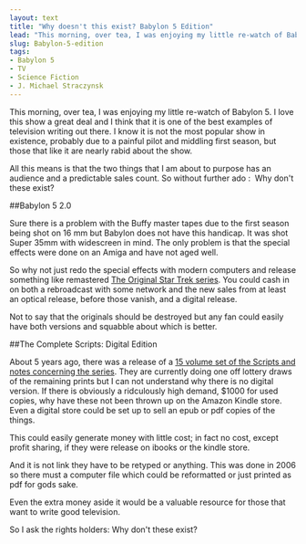 ```yaml
---
layout: text
title: "Why doesn't this exist? Babylon 5 Edition"
lead: "This morning, over tea, I was enjoying my little re-watch of Babylon 5. I love this show a great deal and I think that it is one of the best examples of television writing out there. I know it is not the most popular show in existence, probably due to a painful pilot and middling first season, but those that like it are nearly rabid about the show."
slug: Babylon-5-edition
tags:
- Babylon 5
- TV
- Science Fiction
- J. Michael Straczynsk
---
```


This morning, over tea, I was enjoying my little re-watch of Babylon 5. I love this show a great deal and I think that it is one of the best examples of television writing out there. I know it is not the most popular show in existence, probably due to a painful pilot and middling first season, but those that like it are nearly rabid about the show.

All this means is that the two things that I am about to purpose has an audience and a predictable sales count. So without further ado :  Why don't these exist?

##Babylon 5 2.0

Sure there is a problem with the Buffy master tapes due to the first season being shot on 16 mm but Babylon does not have this handicap. It was shot Super 35mm with widescreen in mind. The only problem is that the special effects were done on an Amiga and have not aged well.

So why not just redo the special effects with modern computers and release something like remastered [The Original Star Trek series](http://en.wikipedia.org/wiki/Star_Trek_2.0#Remastered_series). You could cash in on both a rebroadcast with some network and the new sales from at least an optical release, before those vanish, and a digital release.

Not to say that the originals should be destroyed but any fan could easily have both versions and squabble about which is better.

##The Complete Scripts: Digital Edition

About 5 years ago, there was a release of a [15 volume set of the Scripts and notes concerning the series](http://www.cafepress.ca/b5books "I want these so Bad"). They are currently doing one off lottery draws of the remaining prints but I can not understand why there is no digital version. If there is obviously a ridculously high demand, $1000 for used copies, why have these not been thrown up on the Amazon Kindle store. Even a digital store could be set up to sell an epub or pdf copies of the things.

This could easily generate money with little cost; in fact no cost, except profit sharing, if they were release on ibooks or the kindle store.

And it is not link they have to be retyped or anything. This was done in 2006 so there must a computer file which could be reformatted or just printed as pdf for gods sake.

Even the extra money aside it would be a valuable resource for those that want to write good television.

So I ask the rights holders: Why don't these exist?